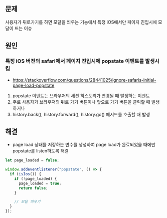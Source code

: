 ## 문제

사용자가 뒤로가기를 하면 모달을 띄우는 기능에서 특정 iOS에서만 페이지 진입시에 모달이 뜨는 이슈

## 원인

### 특정 iOS 버전의 safari에서 페이지 진입시에 popstate 이벤트를 발생시킴

- https://stackoverflow.com/questions/28441025/ignore-safaris-initial-page-load-popstate

1. popstate 이벤트는 브라우저의 세션 히스토리가 변경될 때 발생하는 이벤트
2. 주로 사용자가 브라우저의 뒤로 가기 버튼이나 앞으로 가기 버튼을 클릭할 때 발생하거나
3. history.back(), history.forward(), history.go() 메서드를 호출할 때 발생

## 해결

- page load 상태를 저장하는 변수를 생성하여 page load가 완료되었을 때에만 popstate를 listen하도록 해결

```js
let page_loaded = false;

window.addeventlistener("popstate", () => {
  if (isIos()) {
    if (!page_loaded) {
      page_loaded = true;
      return false;
    }

    // 모달 띄우기
  }
});
```
